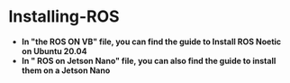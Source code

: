 # Installing-ROS
* **In "the ROS ON VB" file, you can find the guide to Install ROS Noetic on Ubuntu 20.04**
* **In " ROS on Jetson Nano" file, you can also find the guide to install them on a Jetson Nano**
